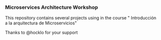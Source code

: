 ### Microservices Architecture Workshop

This repository contains several projects using in the course " Introducción a la arquitectura de Microservicios"

Thanks to @hocklo for your support


